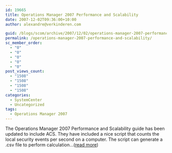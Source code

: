 ```yaml
---
id: 19665
title: Operations Manager 2007 Performance and Scalability
date: 2007-12-02T09:36:00+10:00
author: alexandre@verkinderen.com

guid: /blogs/scom/archive/2007/12/02/operations-manager-2007-performance-and-scalability.aspx
permalink: /operations-manager-2007-performance-and-scalability/
sc_member_order:
  - "0"
  - "0"
  - "0"
  - "0"
  - "0"
post_views_count:
  - "1508"
  - "1508"
  - "1508"
  - "1508"
categories:
  - SystemCenter
  - Uncategorized
tags:
  - Operations Manager 2007
---
```

The Operations Manager 2007 Performance and Scalability guide has been updated to include ACS. They have included a nice script that counts the local security events per second on a computer. The script can generate a .csv file to perform calculation&#8230;([read more](http://trycatch.be/blogs/scug/archive/2007/12/02/operations-manager-2007-performance-and-scalability.aspx))<img src="http://trycatch.be/aggbug.aspx?PostID=279" width="1" height="1" />
